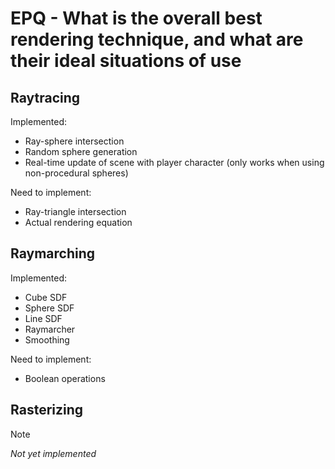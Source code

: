 # EPQ - What is the overall best rendering technique, and what are their ideal situations of use

## Raytracing
Implemented:
- Ray-sphere intersection
- Random sphere generation
- Real-time update of scene with player character (only works when using non-procedural spheres)

Need to implement:
- Ray-triangle intersection
- Actual rendering equation

## Raymarching
Implemented:
- Cube SDF
- Sphere SDF
- Line SDF
- Raymarcher
- Smoothing

Need to implement:
- Boolean operations

## Rasterizing
> [!NOTE]
> *Not yet implemented*